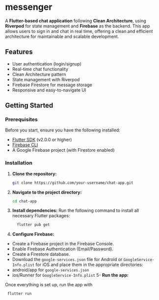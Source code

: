 # messenger

A **Flutter-based chat application** following **Clean Architecture**, using **Riverpod** for state management and **Firebase** as the backend. This app allows users to sign in and chat in real time, offering a clean and efficient architecture for maintainable and scalable development.

## Features

- User authentication (login/signup)
- Real-time chat functionality
- Clean Architecture pattern
- State management with Riverpod
- Firebase Firestore for message storage
- Responsive and easy-to-navigate UI

## Getting Started

### Prerequisites

Before you start, ensure you have the following installed:

- [Flutter SDK](https://flutter.dev/docs/get-started/install) (v2.0.0 or higher)
- [Firebase CLI](https://firebase.google.com/docs/cli)
- A Google Firebase project (with Firestore enabled)

### Installation

1. **Clone the repository:**

   ```bash
   git clone https://github.com/your-username/chat-app.git
2. **Navigate to the project directory:**
    ```bash
   cd chat-app
 3. **Install dependencies:**
     Run the following command to install all necessary Flutter packages:
     ```bash
       flutter pub get

4. **Configure Firebase:**

 

- Create a Firebase project in the Firebase Console.
- Enable Firebase Authentication (Email/Password).
- Create a Firestore database.
- Download the `google-services.json` file for Android or `GoogleService-Info.plist` for iOS and place them in the appropriate directories:
- android/app for `google-services.json`
- ios/Runner for `GoogleService-Info.plist`
5- **Run the app:**

Once everything is set up, run the app with
   ```bash
    flutter run

  
